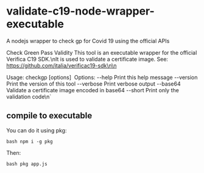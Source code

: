 # validate-c19-node-wrapper-executable
 A nodejs wrapper to check gp for Covid 19 using the official APIs

Check Green Pass Validity
This tool is an executable wrapper for the official Verifica C19 SDK.\nIt is used to validate a certificate image.
See: https://github.com/italia/verificac19-sdk\n\n

Usage: checkgp [options] <image>
Options:
  --help                 Print this help message
  --version              Print the version of this tool
  --verbose              Print verbose output
  --base64 <base64>      Validate a certificate image encoded in base64
  --short                Print only the validation code\n`

## compile to executable

You can do it using pkg:

```bash npm i -g pkg```

Then: 

```bash pkg app.js```

